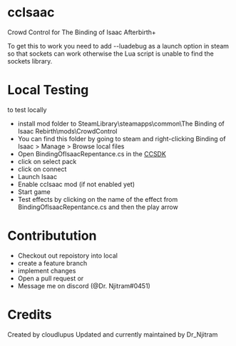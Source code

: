 # ccIsaac
Crowd Control for The Binding of Isaac Afterbirth+

To get this to work you need to add --luadebug as a launch option in steam so that sockets can work otherwise the Lua script is unable to find the sockets library.

# Local Testing
to test locally 
- install mod folder to SteamLibrary\steamapps\common\The Binding of Isaac Rebirth\mods\CrowdControl 
- You can find this folder by going to steam and right-clicking Binding of Isaac > Manage > Browse local files
- Open BindingOfIsaacRepentance.cs in the [CCSDK](https://forum.warp.world/t/how-to-setup-and-use-the-crowd-control-sdk/5121)
- click on select pack
- click on connect
- Launch Isaac
- Enable ccIsaac mod (if not enabled yet)
- Start game
- Test effects by clicking on the name of the effect from BindingOfIsaacRepentance.cs and then the play arrow


# Contributution
- Checkout out repoistory into local
- create a feature branch
- implement changes
- Open a pull request
or
- Message me on discord (@Dr. Njitram#0451)
# Credits
Created by cloudlupus
Updated and currently maintained by Dr_Njitram
